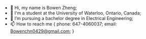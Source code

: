 - 👋 Hi, my name is Bowen Zheng;
- 🏫 I'm a student at the University of Waterloo, Ontario, Canada;
- 🌱 I’m pursuing a bachelor degree in Electrical Engineering;
- 📫 How to reach me
  {
    phone: 647-4060037;
    email: Bowenchn0429@gmail.com;
  }
